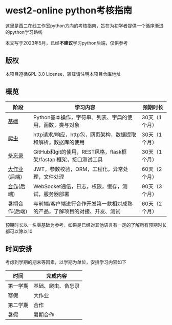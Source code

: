 # west2-online python考核指南

这里是西二在线工作室python方向的考核指南，旨在为初学者提供一个循序渐进的python学习路线

本文写于2023年5月，已经**不建议**学习python后端，仅供参考

## 版权

本项目遵循GPL-3.0 License，转载请注明本项目仓库地址

## 概览

| 阶段                                                 | 学习内容                                                     | 预期时长      |
| ---------------------------------------------------- | ------------------------------------------------------------ | ------------- |
| [基础](docs/1-基础语法.md)                           | Python基本操作，字符串、列表、字典的使用，函数，类与对象     | 30天（1个月） |
| [爬虫](docs/2-爬虫.md)                               | http请求/响应，http包，网页架构，数据提取和解析，数据库的使用 | 30天（1个月） |
| [备忘录](docs/3-TODOLIST.md)                         | GitHub和git的使用，REST风格，flask框架/fastapi框架，接口测试工具 | 30天（1个月） |
| [大作业](docs/backend/4-音乐下载与众筹平台.md)(后端) | JWT，参数校验，ORM，工程化，异常处理，文件处理               | 60天（2个月） |
| [合作](docs/backend/5-合作轮交易平台.md)(后端)       | WebSocket通信，日志，权限，缓存，测试，服务器部署            | 90天（3个月） |
| 暑期合作(后端)                                       | 与前端/客户端进行合作开发第一款相对成熟的产品，了解项目的对接、开发、测试 | 60天（2个月） |

预期时长以一名零基础为参考，如果是已经对其他语言有一定的了解所有预期时长都可以除以10

## 时间安排

考虑到学期的期末等因素，以学期为单位，安排学习内容如下

| 时间     | 完成内容           |
| -------- | ------------------ |
| 第一学期 | 基础、爬虫、备忘录 |
| 寒假     | 大作业             |
| 第二学期 | 合作               |
| 暑假     | 暑期合作           |
